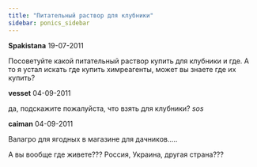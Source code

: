 ```yaml
---
title: "Питательный раствор для клубники"
sidebar: ponics_sidebar
---
```


**Spakistana** 19-07-2011

Посоветуйте какой питательный раствор купить для клубники и где. А то я устал искать где купить химреагенты, может вы знаете где их купить?


**vesset** 04-09-2011

да, подскажите пожалуйста, что взять для клубники? *sos*


**caiman** 04-09-2011

Валагро для ягодных в магазине для дачников.....

А вы вообще где живете??? Россия, Украина, другая страна???


